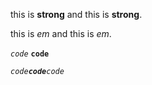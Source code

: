 this is __strong__ and this is **strong**.

this is _em_ and this is *em*.

_`code`_ __`code`__

*`code`**`code`**`code`*
